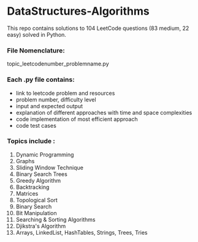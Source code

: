 # DataStructures-Algorithms
This repo contains solutions to 104 LeetCode questions (83 medium, 22 easy) solved in Python.

### File Nomenclature: 
topic_leetcodenumber_problemname.py

### Each .py file contains:
- link to leetcode problem and resources 
- problem number, difficulty level
- input and expected output
- explanation of different approaches with time and space complexities
- code implementation of most efficient approach
- code test cases

### Topics include :
1. Dynamic Programming
2. Graphs
3. Sliding Window Technique
4. Binary Search Trees
5. Greedy Algorithm
6. Backtracking
7. Matrices
8. Topological Sort
9. Binary Search
10. Bit Manipulation
11. Searching & Sorting Algorithms
12. Djikstra's Algorithm
13. Arrays, LinkedList, HashTables, Strings, Trees, Tries


